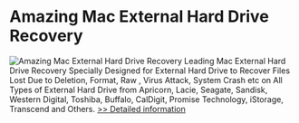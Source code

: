 # Amazing Mac External Hard Drive Recovery
![Amazing Mac External Hard Drive Recovery](https://mycommerce.akamaized.net/api/pimages/P300860078/BIG/300860078.PNG)
Leading Mac External Hard Drive Recovery Specially Designed for External Hard Drive to Recover Files Lost Due to Deletion, Format, Raw , Virus Attack, System Crash etc on All Types of External Hard Drive from Apricorn, Lacie, Seagate, Sandisk, Western Digital, Toshiba, Buffalo, CalDigit, Promise Technology, iStorage, Transcend and Others.
[>> Detailed information](https://secure.shareit.com/shareit/product.html?productid=300860078&affiliateid=200057808)